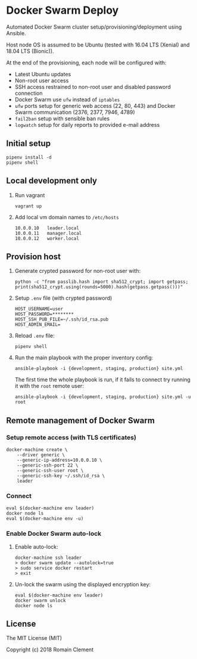 # Docker Swarm Deploy

Automated Docker Swarm cluster setup/provisioning/deployment using Ansible.

Host node OS is assumed to be Ubuntu (tested with 16.04 LTS (Xenial) and 18.04 LTS (Bionic)).

At the end of the provisioning, each node will be configured with:
- Latest Ubuntu updates
- Non-root user access
- SSH access restrained to non-root user and disabled password connection
- Docker Swarm use `ufw` instead of `iptables`
- `ufw` ports setup for generic web access (22, 80, 443) and Docker Swarm communication (2376, 2377, 7946, 4789)
- `fail2ban` setup with sensible ban rules
- `logwatch` setup for daily reports to provided e-mail address

## Initial setup

```
pipenv install -d
pipenv shell
```

## Local development only

1. Run vagrant

    ```
    vagrant up
    ```

2. Add local vm domain names to `/etc/hosts`

    ```
    10.0.0.10	leader.local
    10.0.0.11	manager.local
    10.0.0.12	worker.local
    ```

## Provision host

1. Generate crypted password for non-root user with:

    ```
    python -c "from passlib.hash import sha512_crypt; import getpass; print(sha512_crypt.using(rounds=5000).hash(getpass.getpass()))"
    ```

2. Setup `.env` file (with crypted password)

    ```
    HOST_USERNAME=user
    HOST_PASSWORD=********
    HOST_SSH_PUB_FILE=~/.ssh/id_rsa.pub
    HOST_ADMIN_EMAIL=
    ```

3. Reload `.env` file:
    ```
    pipenv shell
    ```

4. Run the main playbook with the proper inventory config:

    ```
    ansible-playbook -i {development, staging, production} site.yml
    ```

    The first time the whole playbook is run, if it fails to connect try running it with the `root` remote user:

    ```
    ansible-playbook -i {development, staging, production} site.yml -u root
    ```

## Remote management of Docker Swarm

### Setup remote access (with TLS certificates)

```
docker-machine create \
    --driver generic \
    --generic-ip-address=10.0.0.10 \
    --generic-ssh-port 22 \
    --generic-ssh-user root \
    --generic-ssh-key ~/.ssh/id_rsa \
    leader
```

### Connect

```
eval $(docker-machine env leader)
docker node ls
eval $(docker-machine env -u)
```

### Enable Docker Swarm auto-lock

1. Enable auto-lock:

    ```
    docker-machine ssh leader
    > docker swarm update --autolock=true
    > sudo service docker restart
    > exit
    ```

2. Un-lock the swarm using the displayed encryption key:

    ```
    eval $(docker-machine env leader)
    docker swarm unlock
    docker node ls
    ```

## License

The MIT License (MIT)

Copyright (c) 2018 Romain Clement
